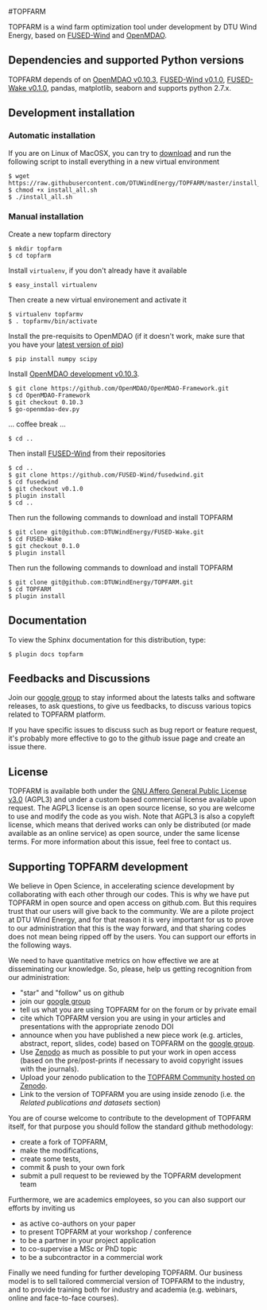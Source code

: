 #TOPFARM

TOPFARM is a wind farm optimization tool under development by DTU Wind Energy, based on [FUSED-Wind](http://www.fusedwind.org) and [OpenMDAO](http://www.openmdao.ord).


## Dependencies and supported Python versions

TOPFARM depends of on [OpenMDAO v0.10.3](https://github.com/OpenMDAO/OpenMDAO-Framework),
 [FUSED-Wind v0.1.0](https://github.com/fusedwind/fusedwind),
 [FUSED-Wake v0.1.0](https://github.com/DTUWindEnergy/FUSED-Wake), pandas, matplotlib, seaborn
  and supports python 2.7.x.

## Development installation

### Automatic installation
If you are on Linux of MacOSX, you can try to [download](https://raw.githubusercontent.com/DTUWindEnergy/TOPFARM/master/install_all.sh)
 and run the following script to install everything in a new virtual environment

    $ wget https://raw.githubusercontent.com/DTUWindEnergy/TOPFARM/master/install_all.sh
    $ chmod +x install_all.sh
    $ ./install_all.sh

### Manual installation
Create a new topfarm directory

    $ mkdir topfarm
    $ cd topfarm
    
Install `virtualenv`, if you don't already have it available
 
    $ easy_install virtualenv
    
Then create a new virtual environement and activate it

    $ virtualenv topfarmv
    $ . topfarmv/bin/activate

Install the pre-requisits to OpenMDAO (if it doesn't work, make sure that you have your [latest version of pip](http://stackoverflow.com/questions/26575587/cant-install-scipy-through-pip))

    $ pip install numpy scipy

Install [OpenMDAO development v0.10.3](https://github.com/OpenMDAO/OpenMDAO-Framework/tree/0.10.3).


    $ git clone https://github.com/OpenMDAO/OpenMDAO-Framework.git
    $ cd OpenMDAO-Framework
    $ git checkout 0.10.3  
    $ go-openmdao-dev.py
    
... coffee break ...

    $ cd ..

Then install [FUSED-Wind](https://github.com/fusedwind/fusedwind) from their repositories

    $ cd ..
    $ git clone https://github.com/FUSED-Wind/fusedwind.git
    $ cd fusedwind
    $ git checkout v0.1.0  
    $ plugin install
    $ cd ..

Then run the following commands to download and install TOPFARM

    $ git clone git@github.com:DTUWindEnergy/FUSED-Wake.git
    $ cd FUSED-Wake
    $ git checkout 0.1.0
    $ plugin install

Then run the following commands to download and install TOPFARM

    $ git clone git@github.com:DTUWindEnergy/TOPFARM.git
    $ cd TOPFARM
    $ plugin install

## Documentation

To view the Sphinx documentation for this distribution, type:

    $ plugin docs topfarm
    
    
## Feedbacks and Discussions
Join our [google group](https://groups.google.com/forum/#!forum/topfarm) to stay informed about the latests talks and 
software releases, to ask questions, to give us feedbacks, to 
discuss various topics related to TOPFARM platform. 

If you have specific issues to discuss such as bug report or feature request, it's probably more effective to go to the 
github issue page and create an issue there.

## License

TOPFARM is available both under the [GNU Affero General Public License v3.0](http://en.wikipedia.org/wiki/Affero_General_Public_License) 
(AGPL3) and under a custom based commercial license available upon request. 
The AGPL3 license is an open source license, so you are welcome to use and modify the code as you wish. 
Note that AGPL3 is also a copyleft license, which means that derived works can only be distributed (or made available
as an online service) as open source, under the same license terms. For more information about this issue, feel free to contact us.


## Supporting TOPFARM development
We believe in Open Science, in accelerating science development by collaborating with each other through our codes. 
This is why we have put TOPFARM in open source and open access on github.com. But this requires trust that our users will 
give back to the community. We are a pilote project at DTU Wind Energy, and for that reason it is very important for us
to prove to our administration that this is the way forward, and that sharing codes does not mean being ripped off by the
users. You can support our efforts in the following ways.
 
We need to have quantitative metrics on how effective we are at disseminating 
our knowledge. So, please, help us getting recognition from our administration:

* "star" and "follow" us on github
* join our [google group](https://groups.google.com/forum/#!forum/topfarm)
* tell us what you are using TOPFARM for on the forum or by private email
* cite which TOPFARM version you are using in your articles and presentations with the appropriate zenodo DOI
* announce when you have published a new piece work (e.g. articles, abstract, report, slides, code) based on TOPFARM on 
the [google group](https://groups.google.com/forum/#!forum/topfarm). 
* Use [Zenodo](http:/zenodo.org) as much as possible to put your work in open access (based on the pre/post-prints if necessary to avoid copyright issues with the journals). 
* Upload your zenodo publication to the [TOPFARM Community hosted on Zenodo](https://zenodo.org/collection/user-topfarm).
* Link to the version of TOPFARM you are using inside zenodo (i.e. the *Related publications and datasets* section)
 
You are of course welcome to contribute to the development of TOPFARM itself, for that purpose you should follow the standard
github methodology: 

* create a fork of TOPFARM, 
* make the modifications, 
* create some tests, 
* commit & push to your own fork
* submit a pull request to be reviewed by the TOPFARM development team


Furthermore, we are academics employees, so you can also support our efforts by inviting us 

* as active co-authors on your paper
* to present TOPFARM at your workshop / conference
* to be a partner in your project application
* to co-supervise a MSc or PhD topic
* to be a subcontractor in a commercial work

Finally we need funding for further developing TOPFARM. Our business model is to sell tailored commercial version of 
TOPFARM to the industry, and to provide training both for industry and academia (e.g. webinars, online and face-to-face 
courses).
